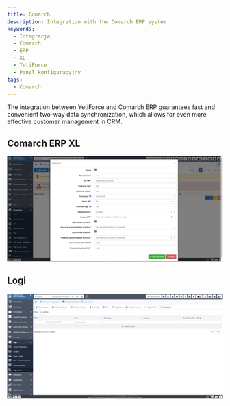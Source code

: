 ```yaml
---
title: Comarch
description: Integration with the Comarch ERP system
keywords:
  - Integracja
  - Comarch
  - ERP
  - XL
  - YetiForce
  - Panel konfiguracyjny
tags:
  - Comarch
---
```


The integration between YetiForce and Comarch ERP guarantees fast and convenient two-way data synchronization, which allows for even more effective customer management in CRM.

## Comarch ERP XL

![comarch-xl-1](comarch-xl-1.jpg)

## Logi

![comarch-logs](comarch-logs.jpg)
